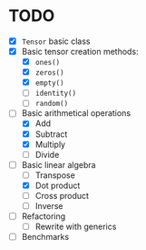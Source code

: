 # TODO

- [x] `Tensor` basic class
- [x] Basic tensor creation methods:
    - [x] `ones()`
    - [x] `zeros()`
    - [x] `empty()`
    - [ ] `identity()`
    - [ ] `random()`
- [ ] Basic arithmetical operations
    - [x] Add
    - [x] Subtract
    - [x] Multiply
    - [ ] Divide
- [ ] Basic linear algebra
    - [ ] Transpose
    - [x] Dot product
    - [ ] Cross product
    - [ ] Inverse
- [ ] Refactoring
    - [ ] Rewrite with generics
- [ ] Benchmarks